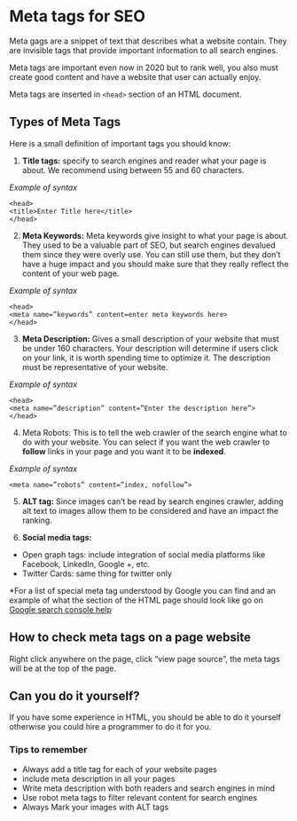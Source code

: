 # Meta tags for SEO
Meta gags are a snippet of text that describes what a website contain. They are invisible tags that provide important information to all search engines. 

Meta tags are important even now in 2020 but to rank well, you also must create good content and have a website that user can actually enjoy. 

Meta tags are inserted in `<head>` section of an HTML document. 

## Types of Meta Tags 

Here is a small definition of important tags you should know:

1. **Title tags:** specify to search engines and reader what your page is about. We recommend using between 55 and 60 characters.  

*Example of syntax*
```
<head>
<title>Enter Title here</title>
</head>
```

2. **Meta Keywords:** Meta keywords give insight to what your page is about. They used to be a valuable part of SEO, but search engines devalued them since they were overly use.  You can still use them, but they don’t have a huge impact and you should make sure that they really reflect the content of your web page. 

*Example of syntax*
```
<head>
<meta name=”keywords” content=enter meta keywords here>
</head>
```

3. **Meta Description:** Gives a small description of your website that must be under 160 characters. Your description will determine if users click on your link, it is worth spending time to optimize it. The description must be representative of your website. 

*Example of syntax*
```
<head>
<meta name=”description” content=”Enter the description here”>
</head>
```

4. Meta Robots: This is to tell the web crawler of the search engine what to do with your website.  You can select if you want the web crawler to **follow** links in your page and you want it to be **indexed**.

*Example of syntax*
```
<meta name=”robots” content=”index, nofollow”>
```

5. **ALT tag:** Since images can’t be read by search engines crawler, adding alt text to images allow them to be considered and have an impact the ranking. 

6. **Social media tags:**

- Open graph tags: include integration of social media platforms like Facebook, LinkedIn, Google +, etc.
- Twitter Cards: same thing for twitter only

*For a list of special meta tag understood by Google you can find and an example of what the <head> section of the HTML page should look like go on [Google search console help]( https://support.google.com/webmasters/answer/79812?hl=en)

## How to check meta tags on a page website

Right click anywhere on the page, click “view page source”, the meta tags will be at the top of the page.

## Can you do it yourself? 

If you have some experience in HTML, you should be able to do it yourself otherwise you could hire a programmer to do it for you. 

### Tips to remember

- Always add a title tag for each of your website pages
- include meta description in all your pages
- Write meta description with both readers and search engines in mind
- Use robot meta tags to filter relevant content for search engines
- Always Mark your images with ALT tags
